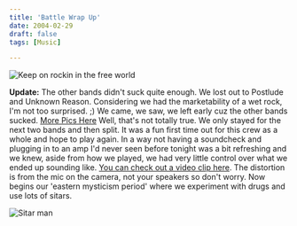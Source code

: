 ```yaml
---
title: 'Battle Wrap Up'
date: 2004-02-29
draft: false
tags: [Music]

---
```


![Keep on rockin in the free world](http://www.mennoboy.com/chris/images/battle/battle-Thumbnails/1.jpg)

**Update:** The other bands didn't suck quite enough. We lost out to Postlude and Unknown Reason. Considering we had the marketability of a wet rock, I'm not too surprised. ;) We came, we saw, we left early cuz the other bands sucked. [More Pics Here](http://www.mennoboy.com/chris/images/battle/battle.html) Well, that's not totally true. We only stayed for the next two bands and then split. It was a fun first time out for this crew as a whole and hope to play again. In a way not having a soundcheck and plugging in to an amp I'd never seen before tonight was a bit refreshing and we knew, aside from how we played, we had very little control over what we ended up sounding like. [You can check out a video clip here](http://homepage.mac.com/nothedge/Movies/iMovieTheater33.html). The distortion is from the mic on the camera, not your speakers so don't worry. Now begins our 'eastern mysticism period' where we experiment with drugs and use lots of sitars.

![Sitar man](http://www.mennoboy.com/chris/images/battle/battle-Thumbnails/6.jpg)